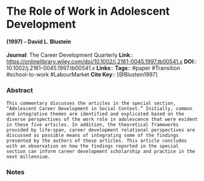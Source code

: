 # The Role of Work in Adolescent Development
#### (1997) - David L. Blustein
**Journal**: The Career Development Quarterly
**Link**:: https://onlinelibrary.wiley.com/doi/10.1002/j.2161-0045.1997.tb00541.x
**DOI**:: 10.1002/j.2161-0045.1997.tb00541.x
**Links**:: 
**Tags**:: #paper #Transition #school-to-work #LabourMarket 
**Cite Key**:: [@Blustein1997]

### Abstract

```
This commentary discusses the articles in the special section, “Adolescent Career Development in Social Context.” Initially, common and integrative themes are identified and explicated based on the diverse perspectives of the work role in adolescence that were evident in these five articles. In addition, the theoretical frameworks provided by life-span, career development relational perspectives are discussed as possible means of integrating some of the findings presented by the authors of these articles. This article concludes with an observation on how the findings reported in the special section can inform career development scholarship and practice in the next millennium.
```

### Notes

